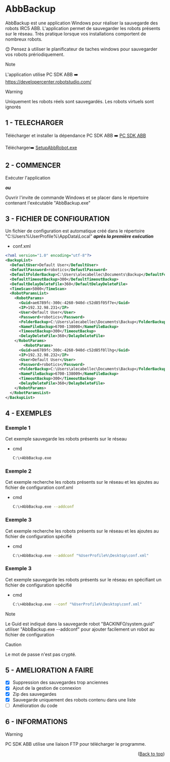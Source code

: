 <a id="readme-top"></a>

# AbbBackup

<!-- LOGO -->
<!--
<div align="center">
  <a href="https://github.com/tonycab/AbbBackup">
    <img src="Logo.png" alt="Logo" width="120" height="120">
  </a>
</div>
-->

AbbBackup est une application Windows pour réaliser la sauvegarde des robots IRC5 ABB.
L'application permet de sauvegarder les robots présents sur le réseau. Très pratique lorsque vos installations
comportent de nombreux robots.

😊 Pensez à utiliser le planificateur de taches windows pour sauvegarder vos robots prériodiquement.

> [!NOTE]
> L'application utilise PC SDK ABB ➡️ https://developercenter.robotstudio.com/

> [!WARNING]
> Uniquement les robots réels sont sauvegardés. Les robots virtuels sont ignorés


## 1 - TELECHARGER

Télécharger et installer la dépendance PC SDK ABB ➡️ [PC SDK ABB](https://developercenter.robotstudio.com/pc-sdk/download)

Télécharger➡️ [SetupAbbRobot.exe](https://github.com/tonycab/AbbBackup/releases/download/v2.0.0.1/Setup.AbbBackup.2.0.0.1.exe)

## 2 - COMMENCER

Exécuter l'application

***ou***

Ouvrir l'invite de commande Windows et se placer dans le répertoire contenant l'exécutable "AbbBackup.exe" 

## 3 - FICHIER DE CONFIGURATION

Un fichier de configuration est automatique créé dans le répertoire "C:\Users\%UserProfile%\AppData\Local" ***après la première exécution***

* conf.xml
```xml
<?xml version="1.0" encoding="utf-8"?>
<BackupList>
  <DefaultUser>Default User</DefaultUser>
  <DefautlPassword>robotics</DefautlPassword>
  <DefaultFolderBackup>C:\Users\alecabellec\Documents\Backup</DefaultFolderBackup>
  <DefaultTimeoutBackup>300</DefaultTimeoutBackup>
  <DefaultDelayDeleteFile>360</DefaultDelayDeleteFile>
  <TimeScan>5000</TimeScan>
  <RobotParamsList>
    <RobotParams>
      <Guid>ae6789fc-300c-4260-940d-c52d85f05f7e</Guid>
      <IP>192.32.98.231</IP>
      <User>Default User</User>
      <Password>robotics</Password>
      <FolderBackup>C:\Users\alecabellec\Documents\Backup</FolderBackup>
      <NameFileBackup>6700-138008</NameFileBackup>
      <TimeoutBackup>300</TimeoutBackup>
      <DelayDeleteFile>360</DelayDeleteFile>
    </RobotParams>
	    <RobotParams>
      <Guid>ae6789fc-300c-4260-940d-c52d85f0llhg</Guid>
      <IP>192.32.98.232</IP>
      <User>Default User</User>
      <Password>robotics</Password>
      <FolderBackup>C:\Users\alecabellec\Documents\Backup</FolderBackup>
      <NameFileBackup>6700-138009</NameFileBackup>
      <TimeoutBackup>300</TimeoutBackup>
      <DelayDeleteFile>360</DelayDeleteFile>
    </RobotParams>
  </RobotParamsList>
</BackupList>
```
## 4 - EXEMPLES
### Exemple 1

Cet exemple sauvegarde les robots présents sur le réseau
* cmd
  ```sh
  C:\>AbbBackup.exe
  ```
 ### Exemple 2

Cet exemple recherche les robots présents sur le réseau et les ajoutes au fichier de configuration conf.xml 
* cmd
  ```sh
  C:\>AbbBackup.exe --addconf
  ```
### Exemple 3

Cet exemple recherche les robots présents sur le réseau et les ajoutes au fichier de configuration spécifié 
* cmd
  ```sh
  C:\>AbbBackup.exe --addconf "%UserProfile%\Desktop\conf.xml"
  ```
### Exemple 3

Cet exemple sauvegarde les robots présents sur le réseau en spécifiant un fichier de configuration spécifié
* cmd
  ```sh
  C:\>AbbBackup.exe --conf "%UserProfile%\Desktop\conf.xml"
  ```


> [!NOTE]
> Le Guid est indiqué dans la sauvegarde robot "BACKINFO/system.guid" utiliser "AbbBackup.exe --addconf" pour ajouter facilement un robot au fichier de configuration

> [!CAUTION]
> Le mot de passe n'est pas crypté.


## 5 - AMELIORATION A FAIRE

- [x] Suppression des sauvegardes trop anciennes
- [x] Ajout de la gestion de connexion
- [x] Zip des sauvegardes
- [x] Sauvegarde uniquement des robots contenu dans une liste
- [ ] Amélioration du code

## 6 - INFORMATIONS

> [!WARNING]
> PC SDK ABB utilise une liaison FTP pour télécharger le programme. 

<p align="right">(<a href="#readme-top">Back to top</a>)</p>

